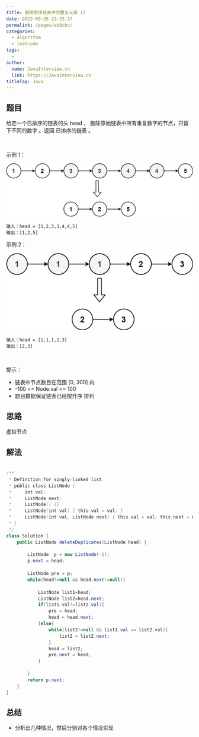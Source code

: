```yaml
---
title: 删除排序链表中的重复元素 II
date: 2022-09-26 23:33:17
permalink: /pages/eb8cbc/
categories:
  - algorithm
  - leetcode
tags:
  - 
author: 
  name: JavaInterview.cn
  link: https://JavaInterview.cn
titleTag: Java
---
```


## 题目

给定一个已排序的链表的头 head ， 删除原始链表中所有重复数字的节点，只留下不同的数字 。返回 已排序的链表 。

 

示例 1：

![](../../../media/pictures/leetcode/linkedlist1.jpeg)

    输入：head = [1,2,3,3,4,4,5]
    输出：[1,2,5]
示例 2：

![](../../../media/pictures/leetcode/linkedlist2.jpeg)

    输入：head = [1,1,1,2,3]
    输出：[2,3]
 

提示：

- 链表中节点数目在范围 [0, 300] 内
- -100 <= Node.val <= 100
- 题目数据保证链表已经按升序 排列


## 思路

虚拟节点

## 解法
```java

/**
 * Definition for singly-linked list.
 * public class ListNode {
 *     int val;
 *     ListNode next;
 *     ListNode() {}
 *     ListNode(int val) { this.val = val; }
 *     ListNode(int val, ListNode next) { this.val = val; this.next = next; }
 * }
 */
class Solution {
    public ListNode deleteDuplicates(ListNode head) {
        
        ListNode  p = new ListNode(-1);
        p.next = head;

        ListNode pre = p;
        while(head!=null && head.next!=null){

            ListNode list1=head;
            ListNode list2=head.next;
            if(list1.val!=list2.val){
                pre = head;
                head = head.next;
            }else{
                while(list2!=null && list1.val == list2.val){
                    list2 = list2.next;
                }
                head = list2;
                pre.next = head;
            }
            
        }
        return p.next;
    }
}
```

## 总结

- 分析出几种情况，然后分别对各个情况实现 
